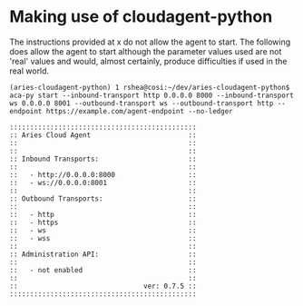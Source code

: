 # Making use of cloudagent-python

The instructions provided at x do not allow the agent to start. The following does allow the agent to start although the parameter values used are not 'real' values and would, almost certainly, produce difficulties if used in the real world.

```
(aries-cloudagent-python) 1 rshea@cosi:~/dev/aries-cloudagent-python$ aca-py start --inbound-transport http 0.0.0.0 8000 --inbound-transport ws 0.0.0.0 8001 --outbound-transport ws --outbound-transport http --endpoint https://example.com/agent-endpoint --no-ledger

::::::::::::::::::::::::::::::::::::::::::::::
:: Aries Cloud Agent                        ::
::                                          ::
::                                          ::
:: Inbound Transports:                      ::
::                                          ::
::   - http://0.0.0.0:8000                  ::
::   - ws://0.0.0.0:8001                    ::
::                                          ::
:: Outbound Transports:                     ::
::                                          ::
::   - http                                 ::
::   - https                                ::
::   - ws                                   ::
::   - wss                                  ::
::                                          ::
:: Administration API:                      ::
::                                          ::
::   - not enabled                          ::
::                                          ::
::                               ver: 0.7.5 ::
::::::::::::::::::::::::::::::::::::::::::::::

```

